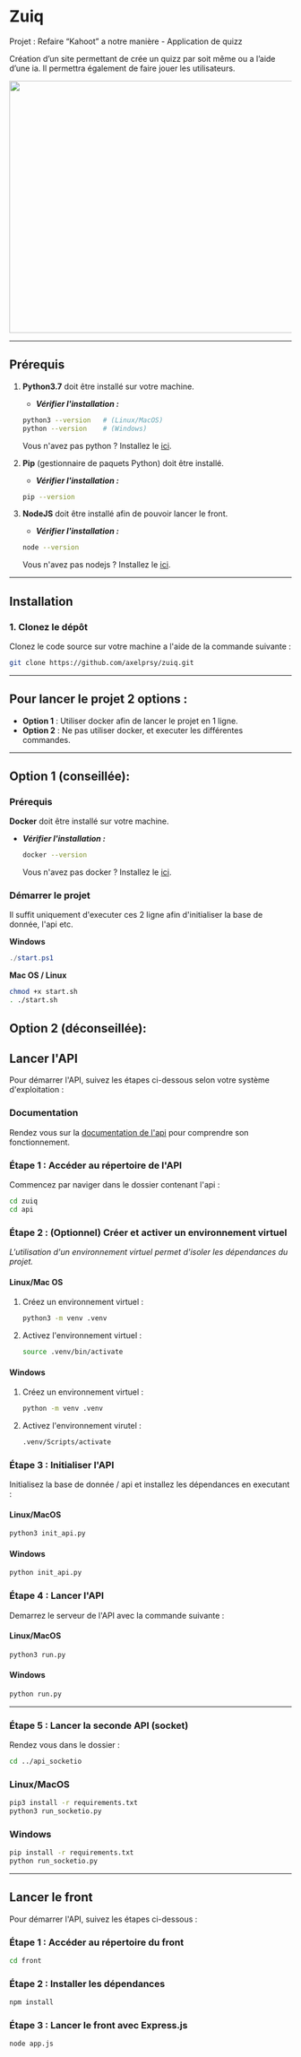 # Zuiq
Projet : Refaire “Kahoot” a notre manière - Application de quizz

Création d’un site permettant de crée un quizz par soit même ou a l’aide d’une ia. Il permettra également de faire jouer les utilisateurs.


<p align="center">
  <img width="712" height="450" src="https://cdn.discordapp.com/attachments/1005937387140022302/1351960670673043616/banniere.png?ex=67dc46fe&is=67daf57e&hm=0fa068f0cff7dac843d357ee591eab80afafc725783bf8b96a33762ac5b3b8cc&">
</p>

---

## Prérequis

1. **Python3.7** doit être installé sur votre machine.
    - ***Vérifier l'installation :***
    ```bash
    python3 --version   # (Linux/MacOS)
    python --version    # (Windows)
    ```
    Vous n'avez pas python ? Installez le [ici](https://www.python.org/downloads/).

2. **Pip** (gestionnaire de paquets Python) doit être installé.
    - ***Vérifier l'installation :***
    ```bash
    pip --version
    ```

3. **NodeJS** doit être installé afin de pouvoir lancer le front.
    - ***Vérifier l'installation :***
    ```bash
    node --version
    ```
    Vous n'avez pas nodejs ? Installez le [ici](https://nodejs.org/en/download).
---

## Installation

### 1. Clonez le dépôt
Clonez le code source sur votre machine a l'aide de la commande suivante :
```bash
git clone https://github.com/axelprsy/zuiq.git
```

--- 

## Pour lancer le projet 2 options :
 - **Option 1** : Utiliser docker afin de lancer le projet en 1 ligne.
 - **Option 2** : Ne pas utiliser docker, et executer les différentes commandes.

---

## Option 1 (conseillée):

### Prérequis
**Docker** doit être installé sur votre machine.
- ***Vérifier l'installation :***
    ```bash
    docker --version
    ```
    Vous n'avez pas docker ? Installez le [ici](https://docs.docker.com/engine/install/).

### Démarrer le projet
Il suffit uniquement d'executer ces 2 ligne afin d'initialiser la base de donnée, l'api etc.

**Windows**
```powershell
./start.ps1
```

**Mac OS / Linux**
```bash
chmod +x start.sh
. ./start.sh
```

## Option 2 (déconseillée):

## Lancer l'API
Pour démarrer l'API, suivez les étapes ci-dessous selon votre système d'exploitation :

### Documentation
Rendez vous sur la [documentation de l'api](https://verdant-budget-6c4.notion.site/Documentation-API-Zuiq-19caef7c06d880068d5ee16283895db9) pour comprendre son fonctionnement.

### Étape 1 : Accéder au répertoire de l'API
Commencez par naviger dans le dossier contenant l'api :

```bash
cd zuiq
cd api
```

### Étape 2 : (Optionnel) Créer et activer un environnement virtuel
*L'utilisation d'un environnement virtuel permet d'isoler les dépendances du projet.*
    
#### Linux/Mac OS
1. Créez un environnement virtuel :
    ```bash
    python3 -m venv .venv
    ```
2. Activez l'environnement virtuel :
    ```bash
    source .venv/bin/activate
    ```

#### Windows
1. Créez un environnement virtuel :
    ```bash
    python -m venv .venv
    ```
2. Activez l'environnement virutel : 
    ```bash
    .venv/Scripts/activate
    ```

### Étape 3 : Initialiser l'API
Initialisez la base de donnée / api et installez les dépendances en executant :

#### Linux/MacOS
```bash
python3 init_api.py
```

#### Windows
```bash
python init_api.py
```

### Étape 4 : Lancer l'API
Demarrez le serveur de l'API avec la commande suivante :

#### Linux/MacOS
```bash
python3 run.py
```

#### Windows
``` bash
python run.py
```

---

### Étape 5 : Lancer la seconde API (socket)
Rendez vous dans le dossier : 
```bash
cd ../api_socketio
```

### Linux/MacOS
```bash
pip3 install -r requirements.txt
python3 run_socketio.py
```

### Windows
```bash
pip install -r requirements.txt
python run_socketio.py
```

---

## Lancer le front
Pour démarrer l'API, suivez les étapes ci-dessous :

### Étape 1 : Accéder au répertoire du front
```bash
cd front
```

### Étape 2 : Installer les dépendances
```bash
npm install
```

### Étape 3 : Lancer le front avec Express.js
```bash
node app.js
```